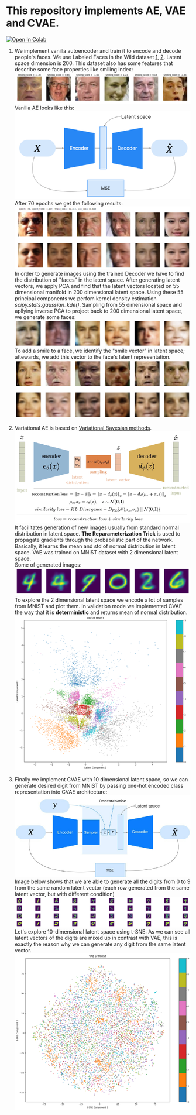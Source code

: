 # This repository implements AE, VAE and CVAE.
[![Open In Colab](https://colab.research.google.com/assets/colab-badge.svg)](http://colab.research.google.com/github/Viktor-Sok/Image_Editing_StyleCLIP_Optimization/blob/main/notebooks/styleCLIP_optimization_playground.ipynb)
1. We implement vanilla autoencoder and train it to encode and decode people's faces. We use Labeled Faces in the Wild dataset [1](https://vis-www.cs.umass.edu/lfw/), [2](https://www.cs.columbia.edu/CAVE/databases/pubfig/). Latent space dimension is 200. This dataset also has some features that describe some face properties like smiling index:
![](assets/dataset.jpg)
Vanilla AE looks like this:
![](assets/ae.jpg)
After 70 epochs we get the following results:
![](assets/ae_rec.jpg)
In order to generate images using the trained Decoder we have to find the distribution of "faces" in the latent space. After generating latent vectors, we apply PCA and find that the latent vectors located on 55 dimensional manifold in 200 dimensional latent space. Using these 55 principal components we perfom kernel density estimation *scipy.stats.gaussian_kde()*.
Sampling from 55 dimensional space and apllying inverse PCA to project back to 200 dimensional latent space, we generate some faces:
![](assets/ae_res.jpg)
To add a smile to a face, we identify the "smile vector" in latent space; aftewards, we add this vector to the face's latent representation.
![](assets/add_smile.jpg)

2. Variational AE is based on [Variational Bayesian methods](https://en.wikipedia.org/wiki/Variational_Bayesian_methods). 
![](assets/vae.jpg)
It facilitates generation of new images usually from standard normal distribution in latent space. **The Reparameterization Trick** is used to propagate gradients through the probabilistic part of the network. Basically, it learns the mean and std of normal distribution in latent space. VAE was trained on MNIST dataset with 2 dimensional latent space. <br>
Some of generated images:
![](assets/vae_gen.jpg)
To explore the 2 dimensional latent space we encode a lot of samples from MNIST and plot them. In validation mode we implemented CVAE the way that it is **deterministic** and returns mean of normal distribution.
![](assets/mnist_latent_vae.jpg)

3. Finally we implement CVAE with 10 dimensional latent space, so we can generate desired digit from MNIST by passing one-hot encoded class representation into CVAE architecture:
![](assets/cvae.png)
Image below shows that we are able to generate all the digits from 0 to 9 from the same random latent vector (each row generated from the same latent vector, but with different condition)
![](assets/res_cvae.jpg)
Let's explore 10-dimensional latent space using t-SNE:
As we can see all latent vectors of the digits are mixed up in contrast with VAE, this is exactly the reason why we can generate any digit from the same latent vector.
![](assets/tsne_cvae.jpg)


